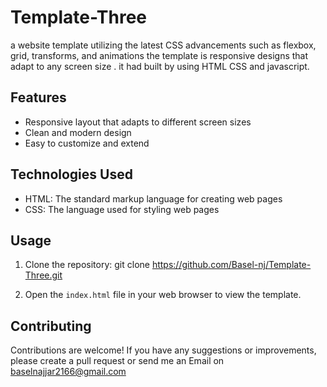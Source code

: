 # Template-Three
a website template utilizing the latest CSS advancements such as flexbox, grid, transforms, and animations the template is responsive designs that adapt to any screen size .
it had built by using HTML CSS and javascript.

## Features

- Responsive layout that adapts to different screen sizes
- Clean and modern design
- Easy to customize and extend

## Technologies Used

- HTML: The standard markup language for creating web pages
- CSS: The language used for styling web pages

## Usage

1. Clone the repository: 
  git clone https://github.com/Basel-nj/Template-Three.git

2. Open the `index.html` file in your web browser to view the template.

## Contributing

Contributions are welcome! If you have any suggestions or improvements, please create a pull request 
or send me an Email on baselnajjar2166@gmail.com
